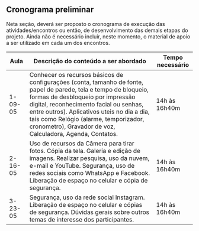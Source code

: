 
## Cronograma preliminar

Neta seção, deverá ser proposto o cronograma de execução das atividades/encontros ou então, de desenvolvimento das demais etapas do projeto.
Ainda não é necessário incluir, neste momento, o material de apoio a ser utilizado em cada um dos encontros.

|Aula   | Descrição do conteúdo a ser abordado  | Tempo necessário |
|------|-----------------------------------------|----|
|1- 09-05| Conhecer os recursos básicos de configurações (conta, tamanho de fonte, papel de parede, tela e tempo de bloqueio, formas de desbloqueio por impressão digital, reconhecimento facial ou senhas, entre outros). Aplicativos uteis no dia a dia, tais como Relógio (alarme, temporizador, cronometro), Gravador de voz, Calculadora, Agenda, Contatos.  | 14h às 16h40m | 
|2- 16-05| Uso de recursos da Câmera para tirar fotos. Cópia da tela. Galeria e edição de imagens. Realizar pesquisa, uso da nuvem, e-mail e YouTube. Segurança, uso de redes sociais como WhatsApp e Facebook.  Liberação de espaço no celular e cópia de segurança.  | 14h às 16h40m |
|3- 23-05| Segurança, uso da rede social Instagram. Liberação de espaço no celular e cópias de segurança. Dúvidas gerais sobre outros temas de interesse dos participantes.   | 14h às 16h40m |





